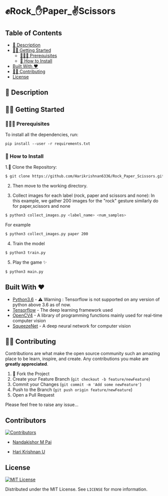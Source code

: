 # ✊Rock_✋Paper_✌Scissors

## Table of Contents

- [📘 Description](#-description)
- [🏃‍♂️ Getting Started](#-getting-started)
  * [👨🏻‍🏫  Prerequisites](#--prerequisites)
  * [🔧 How to Install](#--how-to-install)
- [Built With ❤️](#-built-with)
- [💁🏻 Contributing](#-contributing)
- [License](#license)



## 📘 Description



## 🏃‍♂️ Getting Started


### 👨🏻‍🏫  Prerequisites

To install all the dependencies, run:

``` pip install --user -r requirements.txt ```


### 🔧 How to Install

1.👯 Clone the Repository:
```sh
$ git clone https://github.com/Harikrishnan6336/Rock_Paper_Scissors.git 
```

2. Then move to the working directory.

3. Collect images for each label (rock, paper and scissors and none):
In this example, we gather 200 images for the "rock" gesture similarly do for paper,scissors and none
```sh
$ python3 collect_images.py <label_name> <num_samples> 
```
For example
```sh
$ python3 collect_images.py paper 200 
```

4. Train the model
```sh
$ python3 train.py 
```

5. Play the game ✨
```sh
$ python3 main.py
```


## Built With ❤️ 

* [Python3.6](https://docs.python.org/3.6/) - ⚠️️ Warning : Tensorflow is not supported on any version of python above 3.6 as of now.
* [Tensorflow](https://www.tensorflow.org/) - The deep learning framework used
* [OpenCV4](https://opencv.org/) - A library of programming functions mainly used for real-time computer vision
* [SqueezeNet](https://github.com/rcmalli/keras-squeezenet) - A deep neural network for computer vision 


## 💁🏻 Contributing


Contributions are what make the open source community such an amazing place to be learn, inspire, and create. Any contributions you make are **greatly appreciated**.

1. 🍴 Fork the Project
2. Create your Feature Branch (`git checkout -b feature/newFeature`)
3. Commit your Changes (`git commit -m 'Add some newFeature'`)
4. Push to the Branch (`git push origin feature/newFeature`)
5. Open a Pull Request

Please feel free to raise any issue...

## Contributors
[![Contributors][contributors-shield]][contributors-url]

- [Nandakishor M Pai](https://github.com/nandakishormpai2001)

- [Hari Krishnan U](https://github.com/Harikrishnan6336)


## License
[![MIT License][license-shield]][license-url]

Distributed under the MIT License. See `LICENSE` for more information.

[license-shield]: https://img.shields.io/github/license/Harikrishnan6336/Rock_Paper_Scissors
[license-url]: https://github.com/Harikrishnan6336/Rock_Paper_Scissors/blob/master/LICENSE
[contributors-shield]: https://img.shields.io/github/contributors/Harikrishnan6336/Rock_Paper_Scissors
[contributors-url]: https://github.com/Harikrishnan6336/Rock_Paper_Scissors/graphs/contributors
